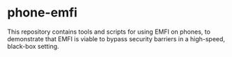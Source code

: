 # phone-emfi

This repository contains tools and scripts for using EMFI on phones, to demonstrate that EMFI is viable to bypass security barriers in a high-speed, black-box setting.

